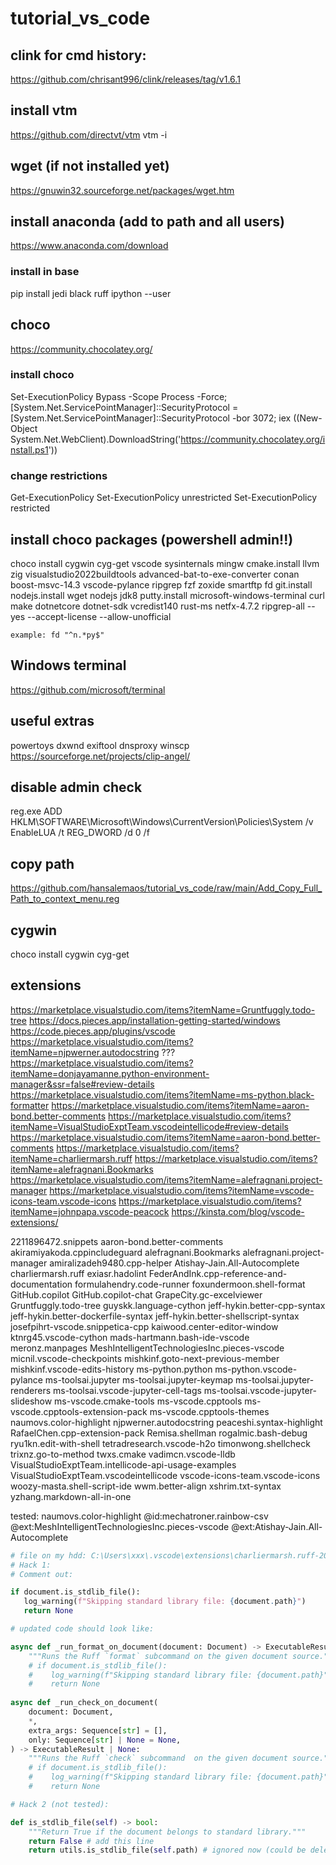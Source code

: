 # tutorial_vs_code
## clink for cmd history:
https://github.com/chrisant996/clink/releases/tag/v1.6.1

## install vtm 
https://github.com/directvt/vtm
vtm -i

## wget (if not installed yet)
https://gnuwin32.sourceforge.net/packages/wget.htm

## install anaconda (add to path and all users)
https://www.anaconda.com/download

### install in base 
pip install jedi black ruff ipython --user

## choco 
https://community.chocolatey.org/

### install choco 
Set-ExecutionPolicy Bypass -Scope Process -Force; [System.Net.ServicePointManager]::SecurityProtocol = [System.Net.ServicePointManager]::SecurityProtocol -bor 3072; iex ((New-Object System.Net.WebClient).DownloadString('https://community.chocolatey.org/install.ps1'))

### change restrictions

Get-ExecutionPolicy 
Set-ExecutionPolicy unrestricted
Set-ExecutionPolicy restricted

## install choco packages (powershell admin!!)

choco install cygwin cyg-get vscode sysinternals mingw cmake.install llvm zig visualstudio2022buildtools advanced-bat-to-exe-converter conan boost-msvc-14.3 vscode-pylance ripgrep fzf zoxide smartftp fd git.install nodejs.install wget nodejs jdk8 putty.install microsoft-windows-terminal curl make dotnetcore dotnet-sdk vcredist140 rust-ms netfx-4.7.2 ripgrep-all --yes --accept-license --allow-unofficial

```
example: fd "^n.*py$"
```

## Windows terminal 
https://github.com/microsoft/terminal

## useful extras 

powertoys 
dxwnd
exiftool
dnsproxy
winscp
https://sourceforge.net/projects/clip-angel/

## disable admin check 

reg.exe ADD HKLM\SOFTWARE\Microsoft\Windows\CurrentVersion\Policies\System /v EnableLUA /t REG_DWORD /d 0 /f

## copy path 

https://github.com/hansalemaos/tutorial_vs_code/raw/main/Add_Copy_Full_Path_to_context_menu.reg

## cygwin

choco install cygwin cyg-get

## extensions

https://marketplace.visualstudio.com/items?itemName=Gruntfuggly.todo-tree
https://docs.pieces.app/installation-getting-started/windows
https://code.pieces.app/plugins/vscode
https://marketplace.visualstudio.com/items?itemName=njpwerner.autodocstring
???
https://marketplace.visualstudio.com/items?itemName=donjayamanne.python-environment-manager&ssr=false#review-details
https://marketplace.visualstudio.com/items?itemName=ms-python.black-formatter
https://marketplace.visualstudio.com/items?itemName=aaron-bond.better-comments
https://marketplace.visualstudio.com/items?itemName=VisualStudioExptTeam.vscodeintellicode#review-details
https://marketplace.visualstudio.com/items?itemName=aaron-bond.better-comments
https://marketplace.visualstudio.com/items?itemName=charliermarsh.ruff
https://marketplace.visualstudio.com/items?itemName=alefragnani.Bookmarks
https://marketplace.visualstudio.com/items?itemName=alefragnani.project-manager
https://marketplace.visualstudio.com/items?itemName=vscode-icons-team.vscode-icons
https://marketplace.visualstudio.com/items?itemName=johnpapa.vscode-peacock
https://kinsta.com/blog/vscode-extensions/


2211896472.snippets
aaron-bond.better-comments
akiramiyakoda.cppincludeguard
alefragnani.Bookmarks
alefragnani.project-manager
amiralizadeh9480.cpp-helper
Atishay-Jain.All-Autocomplete
charliermarsh.ruff
exiasr.hadolint
FederAndInk.cpp-reference-and-documentation
formulahendry.code-runner
foxundermoon.shell-format
GitHub.copilot
GitHub.copilot-chat
GrapeCity.gc-excelviewer
Gruntfuggly.todo-tree
guyskk.language-cython
jeff-hykin.better-cpp-syntax
jeff-hykin.better-dockerfile-syntax
jeff-hykin.better-shellscript-syntax
josefpihrt-vscode.snippetica-cpp
kaiwood.center-editor-window
ktnrg45.vscode-cython
mads-hartmann.bash-ide-vscode
meronz.manpages
MeshIntelligentTechnologiesInc.pieces-vscode
micnil.vscode-checkpoints
mishkinf.goto-next-previous-member
mishkinf.vscode-edits-history
ms-python.python
ms-python.vscode-pylance
ms-toolsai.jupyter
ms-toolsai.jupyter-keymap
ms-toolsai.jupyter-renderers
ms-toolsai.vscode-jupyter-cell-tags
ms-toolsai.vscode-jupyter-slideshow
ms-vscode.cmake-tools
ms-vscode.cpptools
ms-vscode.cpptools-extension-pack
ms-vscode.cpptools-themes
naumovs.color-highlight
njpwerner.autodocstring
peaceshi.syntax-highlight
RafaelChen.cpp-extension-pack
Remisa.shellman
rogalmic.bash-debug
ryu1kn.edit-with-shell
tetradresearch.vscode-h2o
timonwong.shellcheck
trixnz.go-to-method
twxs.cmake
vadimcn.vscode-lldb
VisualStudioExptTeam.intellicode-api-usage-examples
VisualStudioExptTeam.vscodeintellicode
vscode-icons-team.vscode-icons
woozy-masta.shell-script-ide
wwm.better-align
xshrim.txt-syntax
yzhang.markdown-all-in-one


tested: naumovs.color-highlight
@id:mechatroner.rainbow-csv
@ext:MeshIntelligentTechnologiesInc.pieces-vscode
@ext:Atishay-Jain.All-Autocomplete


```python 
# file on my hdd: C:\Users\xxx\.vscode\extensions\charliermarsh.ruff-2024.2.0-win32-x64\bundled\libs\ruff_lsp\server.py
# Hack 1:
# Comment out:

if document.is_stdlib_file():
   log_warning(f"Skipping standard library file: {document.path}")
   return None

# updated code should look like:

async def _run_format_on_document(document: Document) -> ExecutableResult | None:
    """Runs the Ruff `format` subcommand on the given document source."""
    # if document.is_stdlib_file():
    #    log_warning(f"Skipping standard library file: {document.path}")
    #    return None
	
async def _run_check_on_document(
    document: Document,
    *,
    extra_args: Sequence[str] = [],
    only: Sequence[str] | None = None,
) -> ExecutableResult | None:
    """Runs the Ruff `check` subcommand  on the given document source."""
    # if document.is_stdlib_file():
    #    log_warning(f"Skipping standard library file: {document.path}")
    #    return None

# Hack 2 (not tested):

def is_stdlib_file(self) -> bool:
	"""Return True if the document belongs to standard library."""
	return False # add this line
	return utils.is_stdlib_file(self.path) # ignored now (could be deleted)
```